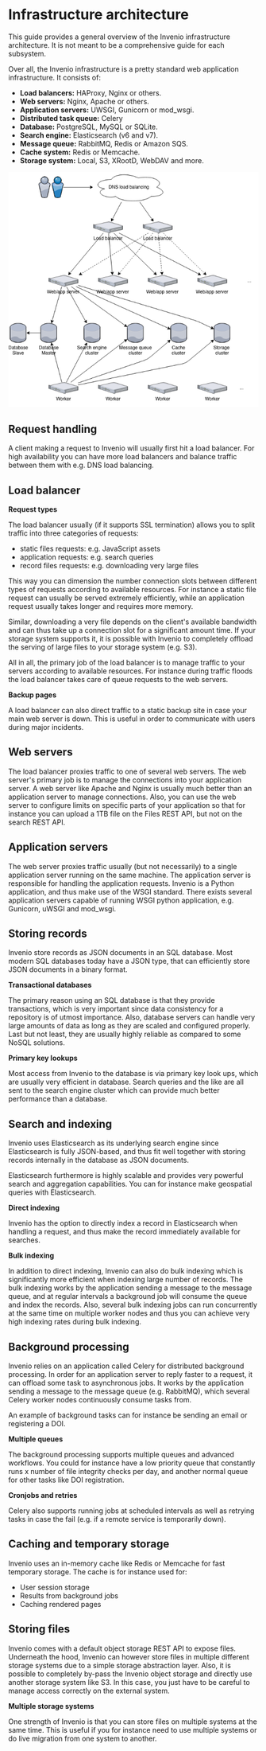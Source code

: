 # Infrastructure architecture

This guide provides a general overview of the Invenio infrastructure
architecture. It is not meant to be a comprehensive guide for each subsystem.

Over all, the Invenio infrastructure is a pretty standard web application
infrastructure. It consists of:

- **Load balancers:** HAProxy, Nginx or others.
- **Web servers:** Nginx, Apache or others.
- **Application servers:** UWSGI, Gunicorn or mod_wsgi.
- **Distributed task queue:** Celery
- **Database:** PostgreSQL, MySQL or SQLite.
- **Search engine:** Elasticsearch (v6 and v7).
- **Message queue:** RabbitMQ, Redis or Amazon SQS.
- **Cache system:** Redis or Memcache.
- **Storage system:** Local, S3, XRootD, WebDAV and more.

![Infrastructure architecture](../img/infrastructure.png)

## Request handling

A client making a request to Invenio will usually first hit a load balancer.
For high availability you can have more load balancers and balance traffic
between them with e.g. DNS load balancing.

## Load balancer

**Request types**

The load balancer usually (if it supports SSL termination) allows you to split
traffic into three categories of requests:

- static files requests: e.g. JavaScript assets
- application requests: e.g. search queries
- record files requests: e.g. downloading very large files

This way you can dimension the number connection slots between different types
of requests according to available resources. For instance a static file
request can usually be served extremely efficiently, while an application request
usually takes longer and requires more memory.

Similar, downloading a very file depends on the client's available bandwidth
and can thus take up a connection slot for a significant amount time. If your
storage system supports it, it is possible with Invenio to completely offload
the serving of large files to your storage system (e.g. S3).

All in all, the primary job of the load balancer is to manage traffic to your
servers according to available resources. For instance during traffic floods
the load balancer takes care of queue requests to the web servers.

**Backup pages**

A load balancer can also direct traffic to a static backup site in case your
main web server is down. This is useful in order to communicate with users
during major incidents.

## Web servers

The load balancer proxies traffic to one of several web servers. The web
server's primary job is to manage the connections into your application server.
A web server like Apache and Nginx is usually much better than an application
server to manage connections. Also, you can use the web server to configure
limits on specific parts of your application so that for instance you can
upload a 1TB file on the Files REST API, but not on the search REST API.


## Application servers

The web server proxies traffic usually (but not necessarily) to a single
application server running on the same machine. The application server
is responsible for handling the application requests. Invenio is a Python
application, and thus make use of the WSGI standard. There exists several
application servers capable of running WSGI python application, e.g. Gunicorn,
uWSGI and mod_wsgi.

## Storing records

Invenio store records as JSON documents in an SQL database. Most modern SQL
databases today have a JSON type, that can efficiently store JSON documents in
a binary format.

**Transactional databases**

The primary reason using an SQL database is that they provide transactions,
which is very important since data consistency for a repository is of utmost
importance. Also, database servers can handle very large amounts of data
as long as they are scaled and configured properly. Last but not least, they
are usually highly reliable as compared to some NoSQL solutions.

**Primary key lookups**

Most access from Invenio to the database is via primary key look ups, which
are usually very efficient in database. Search queries and the like are all
sent to the search engine cluster which can provide much better performance
than a database.

## Search and indexing

Invenio uses Elasticsearch as its underlying search engine since Elasticsearch
is fully JSON-based, and thus fit well together with storing records internally
in the database as JSON documents.

Elasticsearch furthermore is highly scalable and provides very powerful search
and aggregation capabilities. You can for instance make geospatial queries with
Elasticsearch.

**Direct indexing**

Invenio has the option to directly index a record in Elasticsearch when
handling a request, and thus make the record immediately available for
searches.

**Bulk indexing**

In addition to direct indexing, Invenio can also do bulk indexing which is
significantly more efficient when indexing large number of records. The bulk
indexing works by the application sending a message to the message queue, and
at regular intervals a background job will consume the queue and index the
records. Also, several bulk indexing jobs can run concurrently at the same time
on multiple worker nodes and thus you can achieve very high indexing rates
during bulk indexing.

## Background processing

Invenio relies on an application called Celery for distributed background
processing. In order for an application server to reply faster to a request,
it can offload some task to asynchronous jobs. It works by the application
sending a message to the message queue (e.g. RabbitMQ), which several Celery
worker nodes continuously consume tasks from.

An example of background tasks can for instance be sending an email or
registering a DOI.

**Multiple queues**

The background processing supports multiple queues and advanced
workflows. You could for instance have a low priority queue that constantly
runs x number of file integrity checks per day, and another normal queue
for other tasks like DOI registration.

**Cronjobs and retries**

Celery also supports running jobs at scheduled intervals as well as
retrying tasks in case the fail (e.g. if a remote service is temporarily down).

## Caching and temporary storage
Invenio uses an in-memory cache like Redis or Memcache for fast temporary
storage. The cache is for instance used for:

- User session storage
- Results from background jobs
- Caching rendered pages

## Storing files

Invenio comes with a default object storage REST API to expose files.
Underneath the hood, Invenio can however store files in multiple different
storage systems due to a simple storage abstraction layer. Also, it is possible
to completely by-pass the Invenio object storage and directly use another
storage system like S3. In this case, you just have to be careful to manage
access correctly on the external system.

**Multiple storage systems**

One strength of Invenio is that you can store files on multiple systems at the
same time. This is useful if you for instance need to use multiple systems or
do live migration from one system to another.
